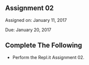## Assignment 02
Assigned on: January 11, 2017

Due: January 20, 2017

## Complete The Following

* Perform the Repl.it Assignment 02.